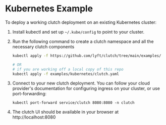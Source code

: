 Kubernetes Example
===

To deploy a working clutch deployment on an existing Kubernetes cluster:

1. Install kubectl and set up `~/.kube/config` to point to your cluster.
1. Run the following command to create a clutch namespace and all the necessary clutch components

    ```bash
    kubectl apply -f https://github.com/lyft/clutch/tree/main/examples/kubernetes/clutch.yaml
    
    # OR
    # if you are working off a local copy of this repo
    kubectl apply -f examples/kubernetes/clutch.yaml
    ```
1. Connect to your new clutch deployment. You can follow your cloud provider's documentation for configuring ingress on your cluster, or use port-forwarding: 
    ```
    kubectl port-forward service/clutch 8080:8080 -n clutch
    ```
1. The clutch UI should be available in your browser at http://localhost:8080
